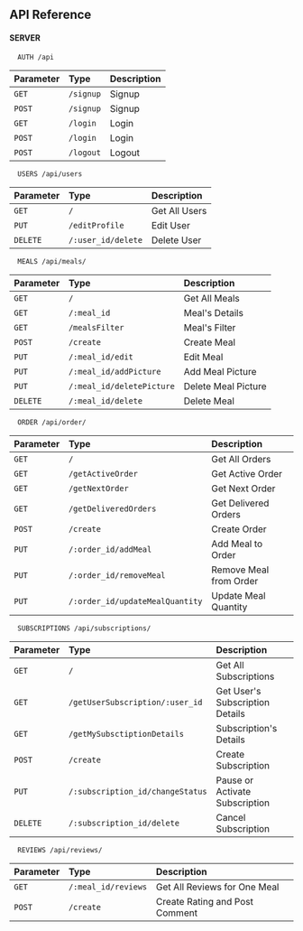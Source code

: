 ## API Reference

#### SERVER

```http
  AUTH /api
```

| Parameter | Type     | Description                |
| :-------- | :------- | :------------------------- |
| `GET` | `/signup` | Signup |
| `POST` | `/signup` | Signup |
| `GET` | `/login` | Login |
| `POST` | `/login` | Login |
| `POST` | `/logout` | Logout |

```http
  USERS /api/users
```

| Parameter | Type     | Description                |
| :-------- | :------- | :------------------------- |
| `GET` | `/` | Get All Users |
| `PUT` | `/editProfile` | Edit User |
| `DELETE` | `/:user_id/delete` | Delete User |

```http
  MEALS /api/meals/
```

| Parameter | Type     | Description                |
| :-------- | :------- | :------------------------- |
| `GET` | `/` | Get All Meals | ✅
| `GET` | `/:meal_id` | Meal's Details | ✅
| `GET` | `/mealsFilter` | Meal's Filter |
| `POST` | `/create` | Create Meal | ✅
| `PUT` | `/:meal_id/edit` | Edit Meal | ✅
| `PUT` | `/:meal_id/addPicture` | Add Meal Picture |
| `PUT` | `/:meal_id/deletePicture` | Delete Meal Picture |
| `DELETE` | `/:meal_id/delete` | Delete Meal | ✅



```http
  ORDER /api/order/
```

| Parameter | Type     | Description                |
| :-------- | :------- | :------------------------- |
| `GET` | `/` | Get All Orders |
| `GET` | `/getActiveOrder` | Get Active Order |
| `GET`| `/getNextOrder` | Get Next Order |
| `GET`| `/getDeliveredOrders` | Get Delivered Orders |
| `POST` | `/create` | Create Order |
| `PUT` | `/:order_id/addMeal` | Add Meal to Order |
| `PUT`| `/:order_id/removeMeal` | Remove Meal from Order |
| `PUT`| `/:order_id/updateMealQuantity` | Update Meal Quantity | // Puede que haya que separarlo en 2 métodos, uno que incrementa y otro que resta


```http
  SUBSCRIPTIONS /api/subscriptions/
```

| Parameter | Type     | Description                |
| :-------- | :------- | :------------------------- |
| `GET` | `/` | Get All Subscriptions |
| `GET` | `/getUserSubscription/:user_id` | Get User's Subscription Details|
| `GET` | `/getMySubsctiptionDetails` | Subscription's Details |
| `POST` | `/create` | Create Subscription | // lógica para crear el menú base
| `PUT`| `/:subscription_id/changeStatus` | Pause or Activate Subscription |
| `DELETE` | `/:subscription_id/delete` | Cancel Subscription |


```http
  REVIEWS /api/reviews/
```

| Parameter | Type     | Description                |
| :-------- | :------- | :------------------------- |
| `GET` | `/:meal_id/reviews` | Get All Reviews for One Meal |
| `POST` | `/create` | Create Rating and Post Comment | // También actualiza el meal rating